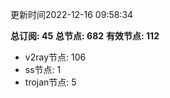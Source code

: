 更新时间2022-12-16 09:58:34

**总订阅: 45**
**总节点: 682**
**有效节点: 112**
- v2ray节点: 106
- ss节点: 1
- trojan节点: 5
